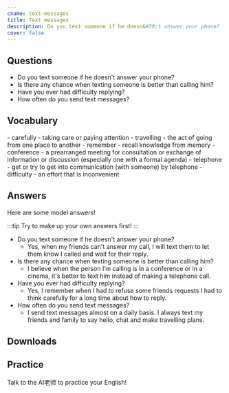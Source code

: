 ```yaml
---
cname: text-messages
title: Text messages
description: Do you text someone if he doesn&#39;t answer your phone?
cover: false
---
```

<banner></banner>

## Questions

- Do you text someone if he doesn&#39;t answer your phone?
- Is there any chance when texting someone is better than calling him?
- Have you ever had difficulty replying?
- How often do you send text messages?

## Vocabulary

<vocab-list>
- carefully
  - taking care or paying attention
- travelling
  - the act of going from one place to another
- remember
  - recall knowledge from memory
- conference
  - a prearranged meeting for consultation or exchange of information or discussion (especially one with a formal agenda)  
- telephone
  - get or try to get into communication (with someone) by telephone
- difficulty
  - an effort that is inconvenient

<!-- blank -->

</vocab-list>

## Answers
Here are some model answers!

:::tip
Try to make up your own answers first!
:::

- Do you text someone if he doesn&#39;t answer your phone?
  - Yes, when my friends can&#39;t answer my call, I will text them to let them know I called and wait for their reply.
- Is there any chance when texting someone is better than calling him?
  - I believe when the person I’m calling is in a conference or in a cinema, it&#39;s better to text him instead of making a telephone call.
- Have you ever had difficulty replying?
  - Yes, I remember when I had to refuse some friends requests I had to think carefully for a long time about how to reply.
- How often do you send text messages?
  - I send text messages almost on a daily basis. I always text my friends and family to say hello, chat and make travelling plans.

## Downloads
<downloads></downloads>

## Practice
Talk to the AI老师 to practice your English!
<qrfooter></qrfooter>




